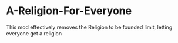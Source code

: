 # A-Religion-For-Everyone
This mod effectively removes the Religion to be founded limit, letting everyone get a religion
